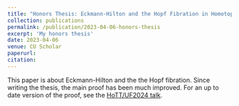 ```yaml
---
title: "Honors Thesis: Eckmann-Hilton and the Hopf Fibration in Homotopy Type Theory"
collection: publications
permalink: /publication/2023-04-06-honors-thesis
excerpt: 'My honors thesis'
date: 2023-04-06
venue: CU Scholar
paperurl:
citation: 
---
```

This paper is about Eckmann-Hilton and the the Hopf fibration. Since writing the thesis, the main proof has been much improved. For an up to date version of the proof, see the [HoTT/UF2024 talk](https://morphismz.github.io/talks/2024-04-03-hottuf). 